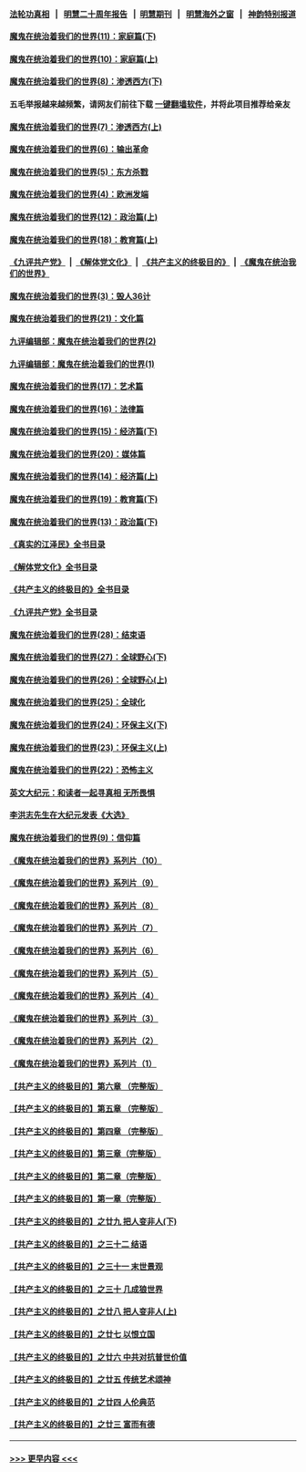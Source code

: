 #### [法轮功真相](https://github.com/gfw-breaker/truth/blob/master/README.md?t=0) &nbsp;&nbsp;|&nbsp;&nbsp; [明慧二十周年报告](https://github.com/gfw-breaker/mh-reports/blob/master/README.md?t=0) &nbsp;&nbsp;|&nbsp;&nbsp;[明慧期刊](https://github.com/gfw-breaker/mh-qikan) &nbsp;&nbsp;|&nbsp;&nbsp; [明慧海外之窗](https://github.com/gfw-breaker/mh-news/blob/master/README.md?t=0) &nbsp;&nbsp;|&nbsp;&nbsp; [神韵特别报道](https://github.com/gfw-breaker/mh-news/blob/master/shenyun.md?t=0)
#### [魔鬼在统治着我们的世界(11)：家庭篇(下)](../pages/nsc422/n10440961.md?t=01090643) 
#### [魔鬼在统治着我们的世界(10)：家庭篇(上)](../pages/nsc422/n10435448.md?t=01090643) 
#### [魔鬼在统治着我们的世界(8)：渗透西方(下)](../pages/nsc422/n10429603.md?t=01090643) 
#### 五毛举报越来越频繁，请网友们前往下载 [一键翻墙软件](https://github.com/gfw-breaker/ssr-accounts)，并将此项目推荐给亲友
#### [魔鬼在统治着我们的世界(7)：渗透西方(上)](../pages/nsc422/n10426013.md?t=01090643) 
#### [魔鬼在统治着我们的世界(6)：输出革命](../pages/nsc422/n10421536.md?t=01090643) 
#### [魔鬼在统治着我们的世界(5)：东方杀戮](../pages/nsc422/n10417707.md?t=01090643) 
#### [魔鬼在统治着我们的世界(4)：欧洲发端](../pages/nsc422/n10414890.md?t=01090643) 
#### [魔鬼在统治着我们的世界(12)：政治篇(上)](../pages/nsc422/n10444576.md?t=01090643) 
#### [魔鬼在统治着我们的世界(18)：教育篇(上)](../pages/nsc422/n10526970.md?t=01090643) 
#### [《九评共产党》](https://github.com/begood0513/9ping.md/blob/master/README.md) &nbsp;|&nbsp; [《解体党文化》](../../../../jtdwh.md/blob/master/README.md)  &nbsp;|&nbsp; [《共产主义的终极目的》](../../../../gczydzjmd.md/blob/master/README.md) &nbsp;|&nbsp; [《魔鬼在统治我们的世界》](../../../../mgztzwmdsj.md/blob/master/README.md) 
#### [魔鬼在统治着我们的世界(3)：毁人36计](../pages/nsc422/n10411583.md?t=01090643) 
#### [魔鬼在统治着我们的世界(21)：文化篇](../pages/nsc422/n10597706.md?t=01090643) 
#### [九评编辑部：魔鬼在统治着我们的世界(2)](../pages/nsc422/n10410036.md?t=01090643) 
#### [九评编辑部：魔鬼在统治着我们的世界(1)](../pages/nsc422/n10406825.md?t=01090643) 
#### [魔鬼在统治着我们的世界(17)：艺术篇](../pages/nsc422/n10499093.md?t=01090643) 
#### [魔鬼在统治着我们的世界(16)：法律篇](../pages/nsc422/n10485969.md?t=01090643) 
#### [魔鬼在统治着我们的世界(15)：经济篇(下)](../pages/nsc422/n10469975.md?t=01090643) 
#### [魔鬼在统治着我们的世界(20)：媒体篇](../pages/nsc422/n10586579.md?t=01090643) 
#### [魔鬼在统治着我们的世界(14)：经济篇(上)](../pages/nsc422/n10457370.md?t=01090643) 
#### [魔鬼在统治着我们的世界(19)：教育篇(下)](../pages/nsc422/n10564808.md?t=01090643) 
#### [魔鬼在统治着我们的世界(13)：政治篇(下)](../pages/nsc422/n10448270.md?t=01090643) 
#### [《真实的江泽民》全书目录](../pages/nsc422/n13721399.md?t=01090643) 
#### [《解体党文化》全书目录](../pages/nsc422/n13721157.md?t=01090643) 
#### [《共产主义的终极目的》全书目录](../pages/nsc422/n13721048.md?t=01090643) 
#### [《九评共产党》全书目录](../pages/nsc422/n13708085.md?t=01090643) 
#### [魔鬼在统治着我们的世界(28)：结束语](../pages/nsc422/n10936246.md?t=01090643) 
#### [魔鬼在统治着我们的世界(27)：全球野心(下)](../pages/nsc422/n10928319.md?t=01090643) 
#### [魔鬼在统治着我们的世界(26)：全球野心(上)](../pages/nsc422/n10900318.md?t=01090643) 
#### [魔鬼在统治着我们的世界(25)：全球化](../pages/nsc422/n10788205.md?t=01090643) 
#### [魔鬼在统治着我们的世界(24)：环保主义(下)](../pages/nsc422/n10695307.md?t=01090643) 
#### [魔鬼在统治着我们的世界(23)：环保主义(上)](../pages/nsc422/n10688613.md?t=01090643) 
#### [魔鬼在统治着我们的世界(22)：恐怖主义](../pages/nsc422/n10614727.md?t=01090643) 
#### [英文大纪元：和读者一起寻真相 无所畏惧](../pages/nsc422/n12542027.md?t=01090643) 
#### [李洪志先生在大纪元发表《大选》](../pages/nsc422/n12534746.md?t=01090643) 
#### [魔鬼在统治着我们的世界(9)：信仰篇](../pages/nsc422/n10432159.md?t=01090643) 
#### [《魔鬼在统治着我们的世界》系列片（10）](../pages/nsc422/n12292670.md?t=01090643) 
#### [《魔鬼在统治着我们的世界》系列片（9）](../pages/nsc422/n12290859.md?t=01090643) 
#### [《魔鬼在统治着我们的世界》系列片（8）](../pages/nsc422/n12287445.md?t=01090643) 
#### [《魔鬼在统治着我们的世界》系列片（7）](../pages/nsc422/n12283425.md?t=01090643) 
#### [《魔鬼在统治着我们的世界》系列片（6）](../pages/nsc422/n12282314.md?t=01090643) 
#### [《魔鬼在统治着我们的世界》系列片（5）](../pages/nsc422/n12281419.md?t=01090643) 
#### [《魔鬼在统治着我们的世界》系列片（4）](../pages/nsc422/n12274024.md?t=01090643) 
#### [《魔鬼在统治着我们的世界》系列片（3）](../pages/nsc422/n12271322.md?t=01090643) 
#### [《魔鬼在统治着我们的世界》系列片（2）](../pages/nsc422/n12269049.md?t=01090643) 
#### [《魔鬼在统治着我们的世界》系列片（1）](../pages/nsc422/n12267575.md?t=01090643) 
#### [【共产主义的终极目的】第六章 （完整版）](../pages/nsc422/n11428913.md?t=01090643) 
#### [【共产主义的终极目的】第五章 （完整版）](../pages/nsc422/n11428912.md?t=01090643) 
#### [【共产主义的终极目的】第四章 （完整版）](../pages/nsc422/n11428907.md?t=01090643) 
#### [【共产主义的终极目的】第三章（完整版）](../pages/nsc422/n11428848.md?t=01090643) 
#### [【共产主义的终极目的】第二章（完整版）](../pages/nsc422/n11428831.md?t=01090643) 
#### [【共产主义的终极目的】第一章（完整版）](../pages/nsc422/n11417651.md?t=01090643) 
#### [【共产主义的终极目的】之廿九 把人变非人(下)](../pages/nsc422/n11344140.md?t=01090643) 
#### [【共产主义的终极目的】之三十二 结语](../pages/nsc422/n11360535.md?t=01090643) 
#### [【共产主义的终极目的】之三十一 末世景观](../pages/nsc422/n11351129.md?t=01090643) 
#### [【共产主义的终极目的】之三十 几成狼世界](../pages/nsc422/n11348280.md?t=01090643) 
#### [【共产主义的终极目的】之廿八 把人变非人(上)](../pages/nsc422/n11340492.md?t=01090643) 
#### [【共产主义的终极目的】之廿七 以恨立国](../pages/nsc422/n11336944.md?t=01090643) 
#### [【共产主义的终极目的】之廿六 中共对抗普世价值](../pages/nsc422/n11324785.md?t=01090643) 
#### [【共产主义的终极目的】之廿五 传统艺术颂神](../pages/nsc422/n11296396.md?t=01090643) 
#### [【共产主义的终极目的】之廿四 人伦典范](../pages/nsc422/n11296397.md?t=01090643) 
#### [【共产主义的终极目的】之廿三 富而有德](../pages/nsc422/n11283598.md?t=01090643) 

----
#### [ >>> 更早内容 <<< ](../indexes/nsc422-earlier.md)
